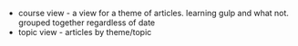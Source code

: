 * course view - a view for a theme of articles. learning gulp and what not. grouped together regardless of date
* topic view  - articles by theme/topic
